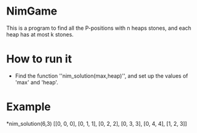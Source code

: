 # NimGame

This is a program to find all the P-positions with n heaps stones, and each heap has at most k stones.


# How to run it

* Find the function ''nim_solution(max,heap)'', and set up the values of 'max' and 'heap'.

# Example
*nim_solution(6,3)
[[0, 0, 0], [0, 1, 1], [0, 2, 2], [0, 3, 3], [0, 4, 4], [1, 2, 3]]

